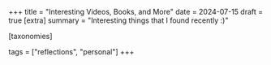 +++
title = "Interesting Videos, Books, and More"
date = 2024-07-15
draft = true
[extra]
summary = "Interesting things that I found recently :)"

[taxonomies]

tags = ["reflections", "personal"]
+++
